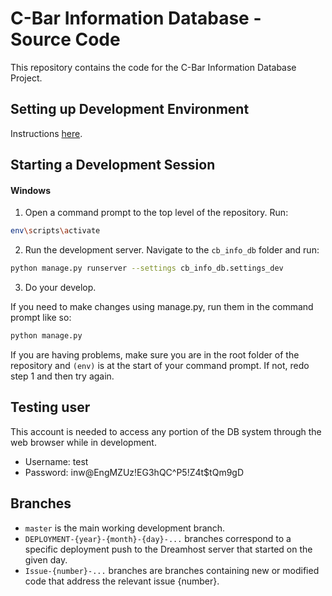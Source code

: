 # C-Bar Information Database - Source Code
This repository contains the code for the C-Bar Information Database Project.

## Setting up Development Environment
Instructions [here](dev_environment_setup.md).

## Starting a Development Session
#### Windows

1) Open a command prompt to the top level of the repository. Run:
```bash
env\scripts\activate
```

2) Run the development server. Navigate to the `cb_info_db` folder and run:
```bash
python manage.py runserver --settings cb_info_db.settings_dev
```

3) Do your develop.

If you need to make changes using manage.py, run them in the command prompt like so:
```bash
python manage.py
```
If you are having problems, make sure you are in the root folder of the repository and `(env)` is at the start of your command prompt. If not, redo step 1 and then try again.

## Testing user

This account is needed to access any portion of the DB system through the web browser while in development.

* Username: test
* Password: inw@EngMZUz!EG3hQC^P5!Z4t$tQm9gD

## Branches

* `master` is the main working development branch.
* `DEPLOYMENT-{year}-{month}-{day}-...` branches correspond to a specific deployment push to the Dreamhost server that started on the given day.
* `Issue-{number}-...` branches are branches containing new or modified code that address the relevant issue {number}.
